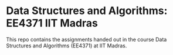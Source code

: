 # Data Structures and Algorithms: EE4371 IIT Madras
This repo contains the assignments handed out in the course Data Structures and Algorithms (EE4371) at IIT Madras.